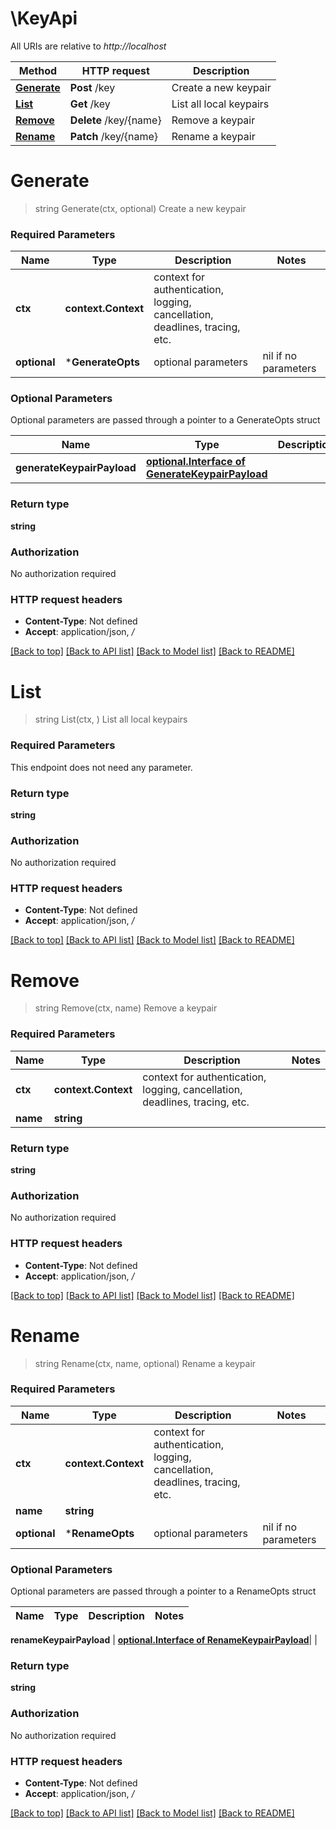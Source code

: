 # \KeyApi

All URIs are relative to *http://localhost*

Method | HTTP request | Description
------------- | ------------- | -------------
[**Generate**](KeyApi.md#Generate) | **Post** /key | Create a new keypair
[**List**](KeyApi.md#List) | **Get** /key | List all local keypairs
[**Remove**](KeyApi.md#Remove) | **Delete** /key/{name} | Remove a keypair
[**Rename**](KeyApi.md#Rename) | **Patch** /key/{name} | Rename a keypair


# **Generate**
> string Generate(ctx, optional)
Create a new keypair

### Required Parameters

Name | Type | Description  | Notes
------------- | ------------- | ------------- | -------------
 **ctx** | **context.Context** | context for authentication, logging, cancellation, deadlines, tracing, etc.
 **optional** | ***GenerateOpts** | optional parameters | nil if no parameters

### Optional Parameters
Optional parameters are passed through a pointer to a GenerateOpts struct

Name | Type | Description  | Notes
------------- | ------------- | ------------- | -------------
 **generateKeypairPayload** | [**optional.Interface of GenerateKeypairPayload**](GenerateKeypairPayload.md)|  | 

### Return type

**string**

### Authorization

No authorization required

### HTTP request headers

 - **Content-Type**: Not defined
 - **Accept**: application/json, */*

[[Back to top]](#) [[Back to API list]](../README.md#documentation-for-api-endpoints) [[Back to Model list]](../README.md#documentation-for-models) [[Back to README]](../README.md)

# **List**
> string List(ctx, )
List all local keypairs

### Required Parameters
This endpoint does not need any parameter.

### Return type

**string**

### Authorization

No authorization required

### HTTP request headers

 - **Content-Type**: Not defined
 - **Accept**: application/json, */*

[[Back to top]](#) [[Back to API list]](../README.md#documentation-for-api-endpoints) [[Back to Model list]](../README.md#documentation-for-models) [[Back to README]](../README.md)

# **Remove**
> string Remove(ctx, name)
Remove a keypair

### Required Parameters

Name | Type | Description  | Notes
------------- | ------------- | ------------- | -------------
 **ctx** | **context.Context** | context for authentication, logging, cancellation, deadlines, tracing, etc.
  **name** | **string**|  | 

### Return type

**string**

### Authorization

No authorization required

### HTTP request headers

 - **Content-Type**: Not defined
 - **Accept**: application/json, */*

[[Back to top]](#) [[Back to API list]](../README.md#documentation-for-api-endpoints) [[Back to Model list]](../README.md#documentation-for-models) [[Back to README]](../README.md)

# **Rename**
> string Rename(ctx, name, optional)
Rename a keypair

### Required Parameters

Name | Type | Description  | Notes
------------- | ------------- | ------------- | -------------
 **ctx** | **context.Context** | context for authentication, logging, cancellation, deadlines, tracing, etc.
  **name** | **string**|  | 
 **optional** | ***RenameOpts** | optional parameters | nil if no parameters

### Optional Parameters
Optional parameters are passed through a pointer to a RenameOpts struct

Name | Type | Description  | Notes
------------- | ------------- | ------------- | -------------

 **renameKeypairPayload** | [**optional.Interface of RenameKeypairPayload**](RenameKeypairPayload.md)|  | 

### Return type

**string**

### Authorization

No authorization required

### HTTP request headers

 - **Content-Type**: Not defined
 - **Accept**: application/json, */*

[[Back to top]](#) [[Back to API list]](../README.md#documentation-for-api-endpoints) [[Back to Model list]](../README.md#documentation-for-models) [[Back to README]](../README.md)

